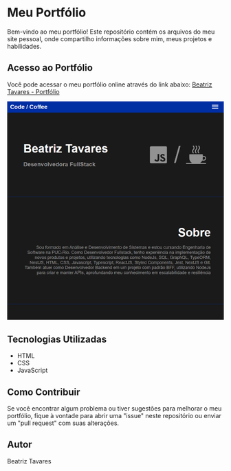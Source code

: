 # Meu Portfólio

Bem-vindo ao meu portfólio! Este repositório contém os arquivos do meu site pessoal, onde compartilho informações sobre mim, meus projetos e habilidades.

## Acesso ao Portfólio

Você pode acessar o meu portfólio online através do link abaixo:
[Beatriz Tavares - Portfólio](https://beatriztavare-s.github.io/portfolio/)

![Imagem do Portfólio](https://raw.githubusercontent.com/BeatrizTavare-s/portfolio/main/img-portifolio.PNG)

## Tecnologias Utilizadas

- HTML
- CSS
- JavaScript

## Como Contribuir

Se você encontrar algum problema ou tiver sugestões para melhorar o meu portfólio, fique à vontade para abrir uma "issue" neste repositório ou enviar um "pull request" com suas alterações.

## Autor

Beatriz Tavares